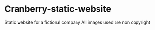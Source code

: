 # Cranberry-static-website
Static website for a fictional company 
All images used are non copyright 
